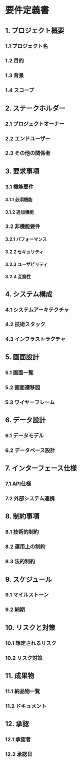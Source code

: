 # 要件定義書

## 1. プロジェクト概要

### 1.1 プロジェクト名

### 1.2 目的

### 1.3 背景

### 1.4 スコープ

## 2. ステークホルダー

### 2.1 プロジェクトオーナー

### 2.2 エンドユーザー

### 2.3 その他の関係者

## 3. 要求事項

### 3.1 機能要件

#### 3.1.1 必須機能

#### 3.1.2 追加機能

### 3.2 非機能要件

#### 3.2.1 パフォーマンス

#### 3.2.2 セキュリティ

#### 3.2.3 ユーザビリティ

#### 3.2.4 互換性

## 4. システム構成

### 4.1 システムアーキテクチャ

### 4.2 技術スタック

### 4.3 インフラストラクチャ

## 5. 画面設計

### 5.1 画面一覧

### 5.2 画面遷移図

### 5.3 ワイヤーフレーム

## 6. データ設計

### 6.1 データモデル

### 6.2 データベース設計

## 7. インターフェース仕様

### 7.1 API仕様

### 7.2 外部システム連携

## 8. 制約事項

### 8.1 技術的制約

### 8.2 運用上の制約

### 8.3 法的制約

## 9. スケジュール

### 9.1 マイルストーン

### 9.2 納期

## 10. リスクと対策

### 10.1 想定されるリスク

### 10.2 リスク対策

## 11. 成果物

### 11.1 納品物一覧

### 11.2 ドキュメント

## 12. 承認

### 12.1 承認者

### 12.2 承認日